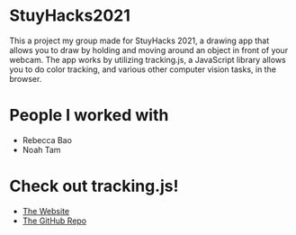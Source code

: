 # StuyHacks2021
This a project my group made for StuyHacks 2021, a drawing app that allows you to draw by holding and moving around an object in front of your webcam.
The app works by utilizing tracking.js, a JavaScript library allows you to do color tracking, and various other computer vision tasks, in the browser.

# People I worked with
- Rebecca Bao
- Noah Tam

# Check out tracking.js!
- <a href="trackingjs.com">The Website</a>
- <a href="https://github.com/eduardolundgren/tracking.js/">The GitHub Repo</a>
